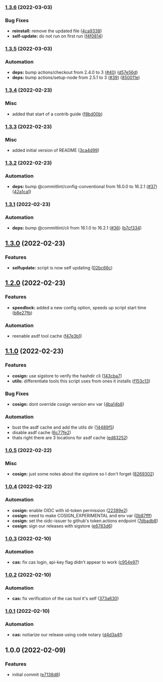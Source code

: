 ### [1.3.6](https://github.com/brad-jones/asdf-bootstrap/compare/v1.3.5...v1.3.6) (2022-03-03)


### Bug Fixes

* **reinstall:** remove the updated file ([4ca9338](https://github.com/brad-jones/asdf-bootstrap/commit/4ca9338f4dfbc84a5791c5cef2b3d2c665f30b6e))
* **self-update:** do not run on first run ([f4f0814](https://github.com/brad-jones/asdf-bootstrap/commit/f4f0814a539d45475892925fc25c774a1047873f))

### [1.3.5](https://github.com/brad-jones/asdf-bootstrap/compare/v1.3.4...v1.3.5) (2022-03-03)


### Automation

* **deps:** bump actions/checkout from 2.4.0 to 3 ([#40](https://github.com/brad-jones/asdf-bootstrap/issues/40)) ([d57e56d](https://github.com/brad-jones/asdf-bootstrap/commit/d57e56ddf36a5a94ee3de11cb700249949e4f0da))
* **deps:** bump actions/setup-node from 2.5.1 to 3 ([#39](https://github.com/brad-jones/asdf-bootstrap/issues/39)) ([850011e](https://github.com/brad-jones/asdf-bootstrap/commit/850011e3b57e7ef14bc38558cebda44b6fe030a3))

### [1.3.4](https://github.com/brad-jones/asdf-bootstrap/compare/v1.3.3...v1.3.4) (2022-02-23)


### Misc

* added that start of a contrib guide ([f8bd00b](https://github.com/brad-jones/asdf-bootstrap/commit/f8bd00b0efdce2b8d9ab6646959b82020380678a))

### [1.3.3](https://github.com/brad-jones/asdf-bootstrap/compare/v1.3.2...v1.3.3) (2022-02-23)


### Misc

* added initial version of README ([3ca4d99](https://github.com/brad-jones/asdf-bootstrap/commit/3ca4d99e3a8671c7c5d75293b9edc2e9d2fb77b9))

### [1.3.2](https://github.com/brad-jones/asdf-bootstrap/compare/v1.3.1...v1.3.2) (2022-02-23)


### Automation

* **deps:** bump @commitlint/config-conventional from 16.0.0 to 16.2.1 ([#37](https://github.com/brad-jones/asdf-bootstrap/issues/37)) ([42a1ca1](https://github.com/brad-jones/asdf-bootstrap/commit/42a1ca16870c30bebfac2a234fa1bb8b9c4b4bff))

### [1.3.1](https://github.com/brad-jones/asdf-bootstrap/compare/v1.3.0...v1.3.1) (2022-02-23)


### Automation

* **deps:** bump @commitlint/cli from 16.1.0 to 16.2.1 ([#36](https://github.com/brad-jones/asdf-bootstrap/issues/36)) ([b7cf334](https://github.com/brad-jones/asdf-bootstrap/commit/b7cf3346ca0941955236ab2ee4f7f6591805ca98))

## [1.3.0](https://github.com/brad-jones/asdf-bootstrap/compare/v1.2.0...v1.3.0) (2022-02-23)


### Features

* **selfupdate:** script is now self updating ([02bc66c](https://github.com/brad-jones/asdf-bootstrap/commit/02bc66c8f75392d3f1e8a1a405d1a0ffb5c4ba32))

## [1.2.0](https://github.com/brad-jones/asdf-bootstrap/compare/v1.1.0...v1.2.0) (2022-02-23)


### Features

* **speedlock:** added a new config option, speeds up script start time ([b8e27fb](https://github.com/brad-jones/asdf-bootstrap/commit/b8e27fb023b5e9a59713b290c066d8917e0650e3))


### Automation

* reenable asdf tool cache ([f47e3b1](https://github.com/brad-jones/asdf-bootstrap/commit/f47e3b193765b111fcb794463d7174b04e52e288))

## [1.1.0](https://github.com/brad-jones/asdf-bootstrap/compare/v1.0.5...v1.1.0) (2022-02-23)


### Features

* **cosign:** use sigstore to verify the hashdir cli ([143cba7](https://github.com/brad-jones/asdf-bootstrap/commit/143cba7e63527cf7e23196452bde0485a4f7e582))
* **utils:** differentiate tools this script uses from ones it installs ([f153c13](https://github.com/brad-jones/asdf-bootstrap/commit/f153c13b01a9741da3532f7e7c33123107de7675))


### Bug Fixes

* **cosign:** dont override cosign version env var ([4ba14b8](https://github.com/brad-jones/asdf-bootstrap/commit/4ba14b828ebdaff627ae89433c3c84536cbcc517))


### Automation

* bust the asdf cache and add the utils dir ([14489f5](https://github.com/brad-jones/asdf-bootstrap/commit/14489f5b8f74e9a9ca2b090bf563b03927aba863))
* disable asdf cache ([6c77fe2](https://github.com/brad-jones/asdf-bootstrap/commit/6c77fe2267cfa4e925606077a3c8f1ce0b9153a6))
* thats right there are 3 locations for asdf cache ([ed83252](https://github.com/brad-jones/asdf-bootstrap/commit/ed83252529914c17323cd0bcf8c170c4dba2f423))

### [1.0.5](https://github.com/brad-jones/asdf-bootstrap/compare/v1.0.4...v1.0.5) (2022-02-22)


### Misc

* **cosign:** just some notes about the sigstore so I don't forget ([8269302](https://github.com/brad-jones/asdf-bootstrap/commit/8269302d1de97bc7f45dd0ee21207b4b01b56dcd))

### [1.0.4](https://github.com/brad-jones/asdf-bootstrap/compare/v1.0.3...v1.0.4) (2022-02-22)


### Automation

* **cosign:** enable OIDC with id-token permission ([22389e2](https://github.com/brad-jones/asdf-bootstrap/commit/22389e2be4277ae594da4383e5d102e8244017a0))
* **cosign:** need to make COSIGN_EXPERIMENTAL and env var ([0b87fff](https://github.com/brad-jones/asdf-bootstrap/commit/0b87fffbe595362c8025fc4977e9f44804e17971))
* **cosign:** set the oidc-issuer to github's token.actions endpoint ([7dbadb8](https://github.com/brad-jones/asdf-bootstrap/commit/7dbadb89871da9587cac90e09d01e5268e9d83f9))
* **cosign:** sign our releases with sigstore ([e6783d6](https://github.com/brad-jones/asdf-bootstrap/commit/e6783d6e23b3ef386e0ab52273bb841d8faafe08))

### [1.0.3](https://github.com/brad-jones/asdf-bootstrap/compare/v1.0.2...v1.0.3) (2022-02-10)


### Automation

* **cas:** fix cas login, api-key flag didn't appear to work ([c954e97](https://github.com/brad-jones/asdf-bootstrap/commit/c954e971154091a41483392b67f74db4d078a76c))

### [1.0.2](https://github.com/brad-jones/asdf-bootstrap/compare/v1.0.1...v1.0.2) (2022-02-10)


### Automation

* **cas:** fix verification of the cas tool it's self ([373a630](https://github.com/brad-jones/asdf-bootstrap/commit/373a630f0343a03f1ed04968971185fe57404755))

### [1.0.1](https://github.com/brad-jones/asdf-bootstrap/compare/v1.0.0...v1.0.1) (2022-02-10)


### Automation

* **cas:** notiarize our release using code notary ([d4d3a4f](https://github.com/brad-jones/asdf-bootstrap/commit/d4d3a4f4374b1005bf8b4f624555ac2af63ecbd0))

## 1.0.0 (2022-02-09)


### Features

* initial commit ([e7138d8](https://github.com/brad-jones/asdf-bootstrap/commit/e7138d8919add5ff122313141e0ce9fa15f05148))
